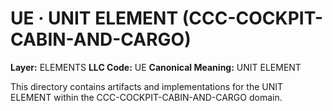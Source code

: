 # UE · UNIT ELEMENT (CCC-COCKPIT-CABIN-AND-CARGO)

**Layer:** ELEMENTS
**LLC Code:** UE
**Canonical Meaning:** UNIT ELEMENT

This directory contains artifacts and implementations for the UNIT ELEMENT within the CCC-COCKPIT-CABIN-AND-CARGO domain.
